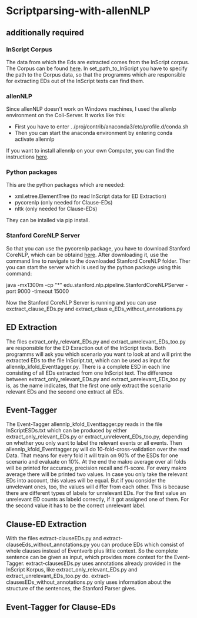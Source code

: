 # Scriptparsing-with-allenNLP
## additionally required
### InScript Corpus
The data from which the Eds are extracted comes from the InScript corpus. The Corpus can be found [here](https://my.hidrive.com/lnk/AgAzHi6B#file).
In set_path_to_InScript you have to specify the path to the Corpus data, so that the programms which are 
responsible for extracting EDs out of the InScript texts can find them.
### allenNLP
Since allenNLP doesn't work on Windows machines, I used the allenlp environment on the Coli-Server. 
It works like this:
* First you have to enter . /proj/contrib/anaconda3/etc/profile.d/conda.sh 
* Then you can start the anaconda environment by entering conda activate allennlp

If you want to install allennlp on your own Computer, you can find the instructions [here](https://github.com/allenai/allennlp).
### Python packages
This are the python packages which are needed:
* xml.etree.ElementTree (to read InScript data for ED Extraction)
* pycorenlp (only needed for Clause-EDs)
* nltk (only needed for Clause-EDs)

They can be intalled via pip install.
### Stanford CoreNLP Server
So that you can use the pycorenlp package, you have to download Stanford CoreNLP,
which can be obtaind [here](https://stanfordnlp.github.io/CoreNLP/download.html). 
After downloading it, use the command line to navigate to the downloaded Stanford CoreNLP folder.
Ther you can start the server which is used by the python package using this command:

java -mx1300m -cp "*" edu.stanford.nlp.pipeline.StanfordCoreNLPServer -port 9000 -timeout 15000

Now the Stanford CoreNLP Server is running and you can use exctract_clause_EDs.py and
extract_claus
e_EDs_without_annotations.py

## ED Extraction
The files extract_only_relevant_EDs.py and extract_unrelevant_EDs_too.py are responsible for the ED Exraction 
out of the InScript texts. Both programms will ask you which scenario you want to look at and will print the 
extracted EDs to the file InScript.txt, which can be used as input for allennlp_kfold_Eventtagger.py. There is 
a complete ESD in each line consisting of all EDs extracted from one InScript text. The difference between
extract_only_relevant_EDs.py and extract_unrelevant_EDs_too.py is, as the name indicates, that the first one
only extract the scenario relevant EDs and the second one extract all EDs.
## Event-Tagger
The Event-Tagger allennlp_kfold_Eventtagger.py reads in the file InScriptESDs.txt which can be produced by 
either extract_only_relevant_EDs.py or extract_unrelevent_EDs_too.py, depending on whether you only want to 
label the relevant events or all events. Then allennlp_kfold_Eventtagger.py will do 10-fold-cross-validation
over the read Data. That means for every fold it will train on 90% of the ESDs for one scenario and evaluate 
on 10%. At the end the makro average over all folds will be printed for accuracy, precision recall and f1-score.
For every makro average there will be printed two values. In case you only take the relevant EDs into account,
this values will be equal. But if you consider the unvelevant ones, too, the values will differ from each other.
This is because there are different types of labels for unrelevant EDs. For the first value an unrelevant ED counts
as labeld correctly, if it got assigned one of them. For the second value it has to be the correct unrelevant label.
## Clause-ED Extraction
With the files extract-clauseEDs.py and extract-clauseEds_without_annotations.py you can produce EDs which consist
of whole clauses instead of Eventverb plus little context. So the complete sentence can be given as input, which
provides more context for the Event-Tagger. extract-clausesEDs.py uses annotations already provided in the InScript
Korpus, like extract_only_relevant_EDs.py and extract_unrelevant_EDs_too.py do. extract-clausesEDs_without_annotations.py
only uses information about the structure of the sentences, the Stanford Parser gives.
## Event-Tagger for Clause-EDs

